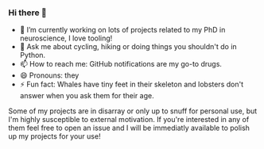 ### Hi there 👋

- 🔭 I’m currently working on lots of projects related to my PhD in neuroscience, I love tooling!
- 💬 Ask me about cycling, hiking or doing things you shouldn't do in Python.
- 📫 How to reach me: GitHub notifications are my go-to drugs.
- 😄 Pronouns: they
- ⚡ Fun fact: Whales have tiny feet in their skeleton and lobsters don't answer when you ask them for their age.

Some of my projects are in disarray or only up to snuff for personal use, but I'm highly susceptible to external motivation. If you're interested in any of them feel free to open an issue and I will be immediatly available to polish up my projects for your use!
